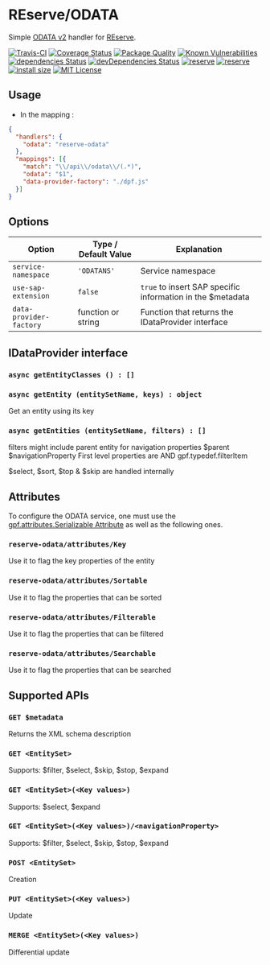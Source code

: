 # REserve/**ODATA**
Simple [ODATA v2](https://www.odata.org/documentation/odata-version-2-0/) handler for [REserve](https://npmjs.com/package/reserve).

[![Travis-CI](https://travis-ci.org/ArnaudBuchholz/reserve-odata.svg?branch=master)](https://travis-ci.org/ArnaudBuchholz/reserve-odata#)
[![Coverage Status](https://coveralls.io/repos/github/ArnaudBuchholz/reserve-odata/badge.svg?branch=master)](https://coveralls.io/github/ArnaudBuchholz/reserve-odata?branch=master)
[![Package Quality](https://npm.packagequality.com/shield/reserve-odata.svg)](https://packagequality.com/#?package=reserve-odata)
[![Known Vulnerabilities](https://snyk.io/test/github/ArnaudBuchholz/reserve-odata/badge.svg?targetFile=package.json)](https://snyk.io/test/github/ArnaudBuchholz/reserve-odata?targetFile=package.json)
[![dependencies Status](https://david-dm.org/ArnaudBuchholz/reserve-odata/status.svg)](https://david-dm.org/ArnaudBuchholz/reserve-odata)
[![devDependencies Status](https://david-dm.org/ArnaudBuchholz/reserve-odata/dev-status.svg)](https://david-dm.org/ArnaudBuchholz/reserve-odata?type=dev)
[![reserve](https://badge.fury.io/js/reserve-odata.svg)](https://www.npmjs.org/package/reserve-odata)
[![reserve](http://img.shields.io/npm/dm/reserve-odata.svg)](https://www.npmjs.org/package/reserve-odata)
[![install size](https://packagephobia.now.sh/badge?p=reserve-odata)](https://packagephobia.now.sh/result?p=reserve-odata)
[![MIT License](https://img.shields.io/badge/License-MIT-yellow.svg)](https://opensource.org/licenses/MIT)

## Usage

* In the mapping :
```json
{
  "handlers": {
    "odata": "reserve-odata"
  },
  "mappings": [{
    "match": "\\/api\\/odata\\/(.*)",
    "odata": "$1",
    "data-provider-factory": "./dpf.js"
  }]
}
```

## Options

| Option | Type / Default Value | Explanation |
|---|---|---|
| `service-namespace` | `'ODATANS'` | Service namespace |
| `use-sap-extension` | `false` | `true` to insert SAP specific information in the $metadata |
| `data-provider-factory` | function or string | Function that returns the IDataProvider interface |

## IDataProvider interface

### `async getEntityClasses () : []`

### `async getEntity (entitySetName, keys) : object`

Get an entity using its key

### `async getEntities (entitySetName, filters) : []`

filters might include parent entity for navigation properties
$parent
$navigationProperty
First level properties are AND gpf.typedef.filterItem

$select, $sort, $top & $skip are handled internally

## Attributes

To configure the ODATA service, one must use the [gpf.attributes.Serializable Attribute](https://arnaudbuchholz.github.io/gpf/doc/gpf.attributes.Serializable.html) as well as the following ones.

### `reserve-odata/attributes/Key`

Use it to flag the key properties of the entity

### `reserve-odata/attributes/Sortable`

Use it to flag the properties that can be sorted

### `reserve-odata/attributes/Filterable`

Use it to flag the properties that can be filtered

### `reserve-odata/attributes/Searchable`

Use it to flag the properties that can be searched

## Supported APIs

### `GET $metadata`

Returns the XML schema description

### `GET <EntitySet>`

Supports: $filter, $select, $skip, $stop, $expand

### `GET <EntitySet>(<Key values>)`

Supports: $select, $expand

### `GET <EntitySet>(<Key values>)/<navigationProperty>`

Supports: $filter, $select, $skip, $stop, $expand

### `POST <EntitySet>`

Creation

### `PUT <EntitySet>(<Key values>)`

Update

### `MERGE <EntitySet>(<Key values>)`

Differential update

